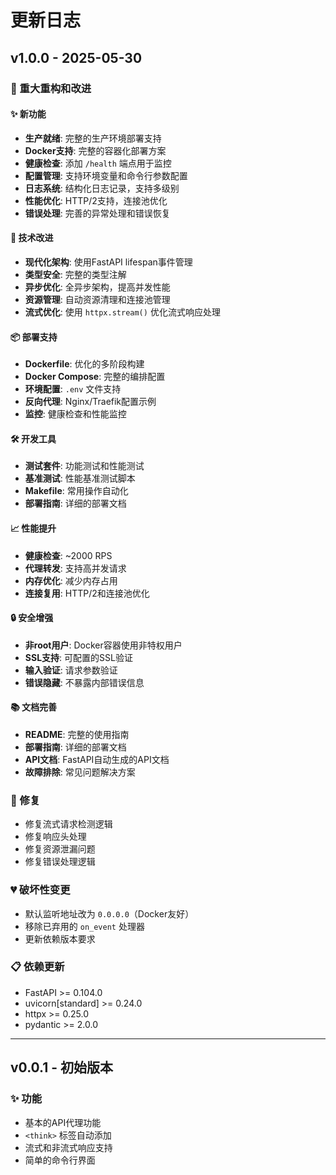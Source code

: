# 更新日志

## v1.0.0 - 2025-05-30

### 🎉 重大重构和改进

#### ✨ 新功能
- **生产就绪**: 完整的生产环境部署支持
- **Docker支持**: 完整的容器化部署方案
- **健康检查**: 添加 `/health` 端点用于监控
- **配置管理**: 支持环境变量和命令行参数配置
- **日志系统**: 结构化日志记录，支持多级别
- **性能优化**: HTTP/2支持，连接池优化
- **错误处理**: 完善的异常处理和错误恢复

#### 🔧 技术改进
- **现代化架构**: 使用FastAPI lifespan事件管理
- **类型安全**: 完整的类型注解
- **异步优化**: 全异步架构，提高并发性能
- **资源管理**: 自动资源清理和连接池管理
- **流式优化**: 使用 `httpx.stream()` 优化流式响应处理

#### 📦 部署支持
- **Dockerfile**: 优化的多阶段构建
- **Docker Compose**: 完整的编排配置
- **环境配置**: `.env` 文件支持
- **反向代理**: Nginx/Traefik配置示例
- **监控**: 健康检查和性能监控

#### 🛠️ 开发工具
- **测试套件**: 功能测试和性能测试
- **基准测试**: 性能基准测试脚本
- **Makefile**: 常用操作自动化
- **部署指南**: 详细的部署文档

#### 📈 性能提升
- **健康检查**: ~2000 RPS
- **代理转发**: 支持高并发请求
- **内存优化**: 减少内存占用
- **连接复用**: HTTP/2和连接池优化

#### 🔒 安全增强
- **非root用户**: Docker容器使用非特权用户
- **SSL支持**: 可配置的SSL验证
- **输入验证**: 请求参数验证
- **错误隐藏**: 不暴露内部错误信息

#### 📚 文档完善
- **README**: 完整的使用指南
- **部署指南**: 详细的部署文档
- **API文档**: FastAPI自动生成的API文档
- **故障排除**: 常见问题解决方案

### 🐛 修复
- 修复流式请求检测逻辑
- 修复响应头处理
- 修复资源泄漏问题
- 修复错误处理逻辑

### 💔 破坏性变更
- 默认监听地址改为 `0.0.0.0`（Docker友好）
- 移除已弃用的 `on_event` 处理器
- 更新依赖版本要求

### 📋 依赖更新
- FastAPI >= 0.104.0
- uvicorn[standard] >= 0.24.0
- httpx >= 0.25.0
- pydantic >= 2.0.0

---

## v0.0.1 - 初始版本

### ✨ 功能
- 基本的API代理功能
- `<think>` 标签自动添加
- 流式和非流式响应支持
- 简单的命令行界面

